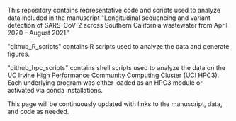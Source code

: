 This repository contains representative code and scripts used to analyze data included in the manuscript "Longitudinal sequencing and variant detection of SARS-CoV-2 across Southern California wastewater from April 2020 – August 2021."

"github_R_scripts" contains R scripts used to analyze the data and generate figures.

"github_hpc_scripts" contains shell scripts used to analyze the data on the UC Irvine High Performance Community Computing Cluster (UCI HPC3). Each underlying program was either loaded as an HPC3 module or activated via conda installations.

This page will be continuously updated with links to the manuscript, data, and code as needed.
